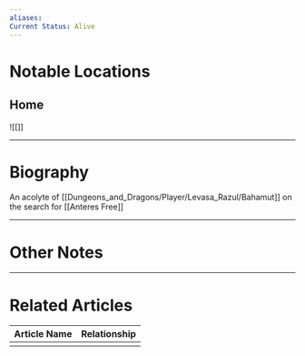 ```yaml
---
aliases: 
Current Status: Alive
---
```

# Notable Locations
## Home
![[]]

---
# Biography
An acolyte of [[Dungeons_and_Dragons/Player/Levasa_Razul/Bahamut]] on the search for [[Anteres Free]]

---
# Other Notes

---
# Related Articles

| Article Name | Relationship |
| ------------ | ------------ |
|              |              |
